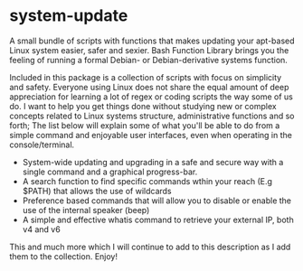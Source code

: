 # system-update
A small bundle of scripts with functions that makes updating your apt-based Linux system easier, safer and sexier. 
Bash Function Library brings you the feeling of running a formal Debian- or Debian-derivative systems function. 

Included in this package is a collection of scripts with focus on simplicity and safety. 
Everyone using Linux does not share the equal amount of deep appreciation for learning a lot of regex or coding
scripts the way some of us do. I want to help you get things done without studying new or complex concepts
related to Linux systems structure, administrative functions and so forth; The list below will explain some of what you'll 
be able to do from a simple command and enjoyable user interfaces, even when operating in the console/terminal.

- System-wide updating and upgrading in a safe and secure way with a single command and a graphical progress-bar.
- A search function to find specific commands wthin your reach (E.g $PATH) that allows the use of wildcards
- Preference based commands that will allow you to disable or enable the use of the internal speaker (beep) 
- A simple and effective whatis command to retrieve your external IP, both v4 and v6

This and much more which I will continue to add to this description as I add them to the collection.
Enjoy!
